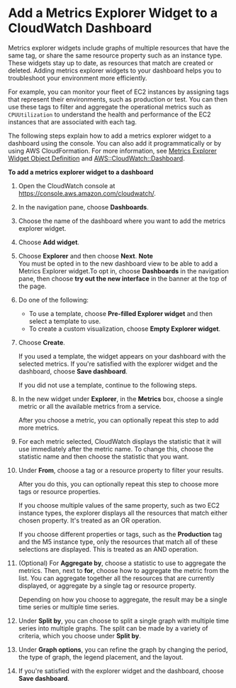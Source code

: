 # Add a Metrics Explorer Widget to a CloudWatch Dashboard<a name="add_metrics_explorer_dashboard"></a>

Metrics explorer widgets include graphs of multiple resources that have the same tag, or share the same resource property such as an instance type\. These widgets stay up to date, as resources that match are created or deleted\. Adding metrics explorer widgets to your dashboard helps you to troubleshoot your environment more efficiently\.

For example, you can monitor your fleet of EC2 instances by assigning tags that represent their environments, such as production or test\. You can then use these tags to filter and aggregate the operational metrics such as `CPUUtilization` to understand the health and performance of the EC2 instances that are associated with each tag\.

The following steps explain how to add a metrics explorer widget to a dashboard using the console\. You can also add it programmatically or by using AWS CloudFormation\. For more information, see [ Metrics Explorer Widget Object Definition](https://docs.aws.amazon.com/AmazonCloudWatch/latest/APIReference/CloudWatch-Dashboard-Body-Structure.html#CloudWatch-Dashboard-Properties-Metric-Explorer-Object) and [ AWS::CloudWatch::Dashboard](https://docs.aws.amazon.com/AWSCloudFormation/latest/UserGuide/aws-resource-cloudwatch-dashboard.html)\.

**To add a metrics explorer widget to a dashboard**

1. Open the CloudWatch console at [https://console\.aws\.amazon\.com/cloudwatch/](https://console.aws.amazon.com/cloudwatch/)\.

1. In the navigation pane, choose **Dashboards**\.

1. Choose the name of the dashboard where you want to add the metrics explorer widget\.

1. Choose **Add widget**\.

1. Choose **Explorer** and then choose **Next**\. 
**Note**  
You must be opted in to the new dashboard view to be able to add a Metrics Explorer widget\.To opt in, choose **Dashboards** in the navigation pane, then choose **try out the new interface** in the banner at the top of the page\.

1. Do one of the following:
   + To use a template, choose **Pre\-filled Explorer widget** and then select a template to use\.
   + To create a custom visualization, choose **Empty Explorer widget**\.

1. Choose **Create**\.

   If you used a template, the widget appears on your dashboard with the selected metrics\. If you're satisfied with the explorer widget and the dashboard, choose **Save dashboard**\.

   If you did not use a template, continue to the following steps\.

1. In the new widget under **Explorer**, in the **Metrics** box, choose a single metric or all the available metrics from a service\.

   After you choose a metric, you can optionally repeat this step to add more metrics\.

1. For each metric selected, CloudWatch displays the statistic that it will use immediately after the metric name\. To change this, choose the statistic name and then choose the statistic that you want\.

1. Under **From**, choose a tag or a resource property to filter your results\.

   After you do this, you can optionally repeat this step to choose more tags or resource properties\.

   If you choose multiple values of the same property, such as two EC2 instance types, the explorer displays all the resources that match either chosen property\. It's treated as an OR operation\.

   If you choose different properties or tags, such as the **Production** tag and the M5 instance type, only the resources that match all of these selections are displayed\. This is treated as an AND operation\.

1. \(Optional\) For **Aggregate by**, choose a statistic to use to aggregate the metrics\. Then, next to **for**, choose how to aggregate the metric from the list\. You can aggregate together all the resources that are currently displayed, or aggregate by a single tag or resource property\.

   Depending on how you choose to aggregate, the result may be a single time series or multiple time series\. 

1. Under **Split by**, you can choose to split a single graph with multiple time series into multiple graphs\. The split can be made by a variety of criteria, which you choose under **Split by**\.

1. Under **Graph options**, you can refine the graph by changing the period, the type of graph, the legend placement, and the layout\.

1. If you're satisfied with the explorer widget and the dashboard, choose **Save dashboard**\.